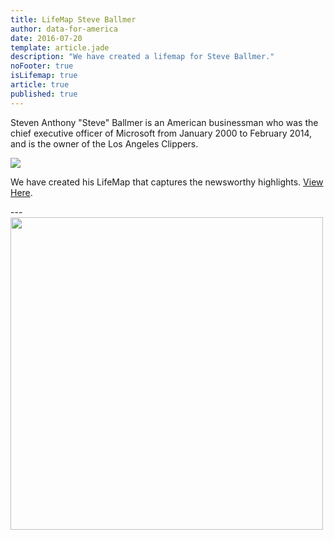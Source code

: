 ```yaml
---
title: LifeMap Steve Ballmer
author: data-for-america
date: 2016-07-20
template: article.jade
description: "We have created a lifemap for Steve Ballmer."
noFooter: true
isLifemap: true
article: true
published: true
---
```


<p>
  Steven Anthony "Steve" Ballmer is an American businessman who was the chief executive officer of Microsoft from January 2000 to February 2014, and is the owner of the Los Angeles Clippers. 
</p>
<p>
<img class="ui medium image" style="margin: 0 auto;" src="http://lifemap.io/img/steveballmer.gif" />
</p>
<p>
   We have created his LifeMap that captures the newsworthy highlights. <a href="http://lifemap.io/steveballmer/" target="_blank">View Here</a>.
</p>
---
<a href="http://lifemap.io/steveballmer/" target="_blank">
<img class="ui medium image" style="width:500px; margin: 0 auto;" src="/img/lifemap/steveballmer.jpg" />
</a>
